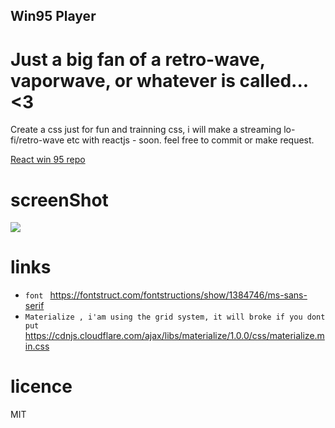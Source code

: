 ## Win95 Player

# Just a big fan of a retro-wave, vaporwave, or whatever is called... <3

Create a css just for fun and trainning css, i will make a streaming lo-fi/retro-wave etc with reactjs - soon.
feel free to commit or make request.

<a href ='https://github.com/Chyper00/win95-player-reactjs'> React win 95 repo</a>


# screenShot

<img src='https://i.imgur.com/1otFXIX.png'/>


# links 

* `font ` https://fontstruct.com/fontstructions/show/1384746/ms-sans-serif 
* ` Materialize , i'am using the grid system, it will broke if you dont put ` https://cdnjs.cloudflare.com/ajax/libs/materialize/1.0.0/css/materialize.min.css

# licence

MIT
